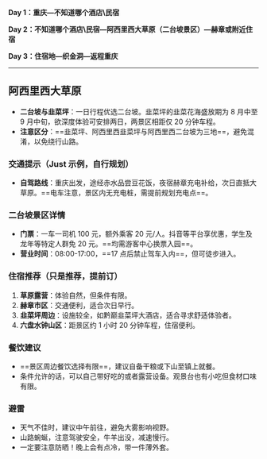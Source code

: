 
**Day 1：重庆—不知道哪个酒店\民宿**

**Day 2：不知道哪个酒店\民宿—阿西里西大草原（二台坡景区）—赫章或附近住宿**

**Day 3：住宿地—织金洞—返程重庆**

---

## 阿西里西大草原

- **二台坡与韭菜坪**：一日行程优选二台坡。韭菜坪的韭菜花海盛放期为 8 月中至 9 月中旬，欲深度体验可安排两日，两景区相距仅 20 分钟车程。
- **注意区分**：==韭菜坪、阿西里西韭菜坪与阿西里西二台坡为三地==，避免混淆，以免绕行山路。

### 交通提示（Just 示例，自行规划）

- **自驾路线**：重庆出发，途经赤水品尝豆花饭，夜宿赫章充电补给，次日直抵大草原。==电车注意，景区内无充电桩，需提前规划充电点==。

### 二台坡景区详情

- **门票**：一车一司机 100 元，额外乘客 20 元/人。抖音等平台享优惠，学生及龙年等特定人群免 20 元。==均需游客中心换票入园==。
- **营业时间**：08:00-17:00，==17 点后禁止驾车入内==，但可徒步进入。

### 住宿推荐（只是推荐，提前订）

1. **草原露营**：体验自然，但条件有限。
2. **赫章市区**：交通便利，适合次日早行。
3. **韭菜坪周边**：设施较全，如黔巅韭菜坪大酒店，适合寻求舒适体验者。
4. **六盘水钟山区**：距景区约 1 小时 20 分钟车程，住宿便利。

### 餐饮建议

- ==景区周边餐饮选择有限==，建议自备干粮或下山至镇上就餐。
- 条件允许的话，可以自己带好吃的或者露营设备。观景台也有小吃但食材口味有限。

### 避雷

- 天气不佳时，建议中午前往，避免大雾影响视野。
- 山路蜿蜒，注意驾驶安全，牛羊出没，减速慢行。
- 一定要注意防晒！晚上会有点冷，带一件薄外套。
